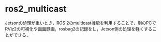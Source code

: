 # ros2_multicast
Jetsonの処理が重いとき，ROS 2のmulticast機能を利用することで，別のPCでRViz2の可視化や画面録画，rosbag2の記録をし，Jetson側の処理を軽くすることができる．

